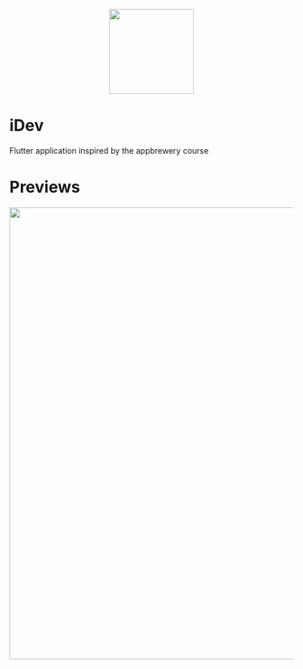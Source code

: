 <p align="center"><img width="150" height="150" src="https://res.cloudinary.com/dvm6sgg1h/image/upload/v1606871295/iDev/oh4fqsrocyq0tbnwebsg.png"></p>

# iDev

Flutter application inspired by the appbrewery course

# Previews

<p align="center"><img width="600" height="800" src="https://res.cloudinary.com/dvm6sgg1h/image/upload/v1606873571/iDev/b7natdi6on96jlf3ecm4.jpg"></p>
